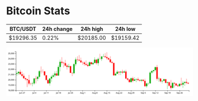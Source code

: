# Bitcoin Stats

BTC/USDT|24h change|24h high|24h low|
|---|---|---|---|
|$19296.35|0.22%|$20185.00|$19159.42|

<img src="./chart.svg">
